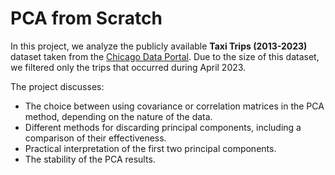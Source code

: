 # PCA from Scratch

In this project, we analyze the publicly available **Taxi Trips (2013-2023)** dataset taken from the [Chicago Data Portal](https://data.cityofchicago.org/Transportation/Taxi-Trips-2013-2023-/wrvz-psew/about_data). Due to the size of this dataset, we filtered only the trips that occurred during April 2023.

The project discusses:
- The choice between using covariance or correlation matrices in the PCA method, depending on the nature of the data.
- Different methods for discarding principal components, including a comparison of their effectiveness.
- Practical interpretation of the first two principal components.
- The stability of the PCA results.
